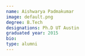 ```yaml
---
name: Aishwarya Padmakumar
image: default.png
degree: B.Tech
designations: Ph.D UT Austin
graduated year: 2015
bio:
type: alumni
---
```

